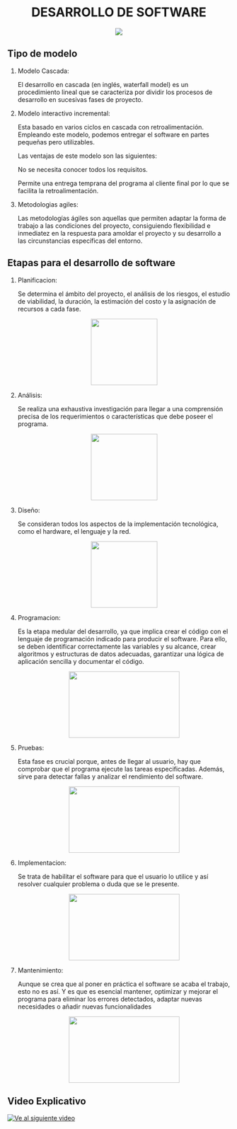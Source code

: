 <h1 align="center">DESARROLLO DE SOFTWARE</h1>
<p align="center">
<img src="https://smartrural.net/wp-content/uploads/desarrollo-de-sotware-smartrural.png">
</img>
</p>

## Tipo de modelo
1. Modelo Cascada:
        
    El desarrollo en cascada (en inglés, waterfall model) es un procedimiento lineal que se caracteriza por dividir los procesos de desarrollo en sucesivas fases de proyecto. 
2. Modelo interactivo incremental:

    Esta basado en varios ciclos en cascada con retroalimentación. Empleando este modelo, podemos entregar el software en partes pequeñas pero utilizables.
    
    Las ventajas de este modelo son las siguientes:

    No se necesita conocer todos los   requisitos.

    Permite una entrega temprana del programa al cliente final por lo que se facilita la retroalimentación.
3. Metodologias agiles:

    Las metodologías ágiles son aquellas que permiten adaptar la forma de trabajo a las condiciones del proyecto, consiguiendo flexibilidad e inmediatez en la respuesta para amoldar el proyecto y su desarrollo a las circunstancias específicas del entorno.
    
## Etapas para el desarrollo de software

1. Planificacion:

     Se determina el ámbito del proyecto, el análisis de los riesgos, el estudio de viabilidad, la duración, la estimación del costo y la asignación de recursos a cada 
     fase. 
    <p align="center">
     <img src="https://media.licdn.com/dms/image/C4E12AQFtnZGZFDjW3g/article-cover_image-shrink_720_1280/0/1569284567306?e=2147483647&v=beta&t=3nYHyfY5dkhXEgixE9ZKoeVbMgc5lKkrZFRo-UKFxvs" widht="250" height="150">
     </p>
2. Análisis:

    Se realiza una exhaustiva investigación para llegar a una comprensión precisa de los requerimientos o características que debe poseer el programa. 

    <p align="center">
    <img src="https://cdn-icons-png.flaticon.com/512/2586/2586899.png" width="150" height="150"></img>
    </p>
3. Diseño:

    Se consideran todos los aspectos de la implementación tecnológica, como el hardware, el lenguaje y la red. 
    <p align="center">
    <img src="https://www.dobleclic.com/wp-content/uploads/2010/11/grafico.jpg" width="150" height="150"></img>
    </p>

4. Programacion:

    Es la etapa medular del desarrollo, ya que implica crear el código con el lenguaje de programación indicado para producir el software. Para ello, se deben identificar correctamente las variables y su alcance, crear algoritmos y estructuras de datos adecuadas, garantizar una lógica de aplicación sencilla y documentar el código.

    <p align="center">
    <img src="https://www.pixartprinting.it/blog/wp-content/uploads/2022/11/IMMAGINE-1.jpg" width="250" height="150"></img>
    </p>

5. Pruebas:

    Esta fase es crucial porque, antes de llegar al usuario, hay que comprobar que el programa ejecute las tareas especificadas. Además, sirve para detectar fallas y analizar el rendimiento del software. 
    <p align="center">
    <img src="https://www.um.es/documents/1083928/17665461/pruebas-evaluacion-1.png/740633af-b403-4f16-87ab-6bc7f7f4bc6d?t=1589364889869" width="250" height="150"></img>
    </p>
   

6. Implementacion:

    Se trata de habilitar el software para que el usuario lo utilice y así resolver cualquier problema o duda que se le presente. 
    
    <p align="center">
    <img src="https://ahaslides.com/wp-content/uploads/2023/07/SEO3786-thumb.png" width="250" height="150"></img>
    </p>


7. Mantenimiento:

    Aunque se crea que al poner en práctica el software se acaba el trabajo, esto no es así. Y es que es esencial mantener, optimizar y mejorar el programa para eliminar los errores detectados, adaptar nuevas necesidades o añadir nuevas funcionalidades
    
    <p align="center">
    <img src="https://www.abatec.com.mx/wp-content/uploads/mantenimiento-preventivo-abatec-1.png" width="250" height="150"></img>
    </p>
## Video Explicativo
[![Ve al siguiente video](https://img.youtube.com/vi/s5ABwHaN7as/hqdefault.jpg)](https://www.youtube.com/watch?v=s5ABwHaN7as)